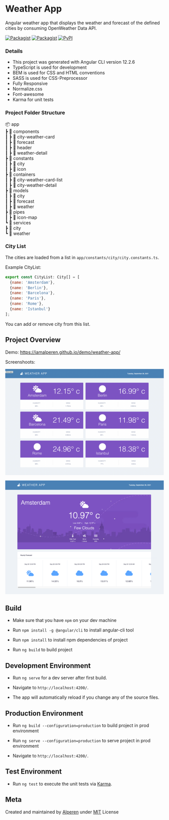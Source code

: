 # Weather App

Angular weather app that displays the weather and forecast of the defined cities by consuming OpenWeather Data API.

[![Packagist](https://img.shields.io/badge/backbase_task-v1.0.0-blue)]()
[![Packagist](https://img.shields.io/packagist/l/doctrine/orm.svg)]() 
[![PyPI](https://img.shields.io/pypi/status/Django.svg)]()

### Details
- This project was generated with Angular CLI version 12.2.6
- TypeScript is used for development
- BEM is used for CSS and HTML conventions
- SASS is used for CSS-Preprocessor
- Fully Responsive
- Normalize.css
- Font-awesome
- Karma for unit tests

### Project Folder Structure

📦 app <br/>
┣ 📂 components <br/>
┃ ┣ 📂 city-weather-card <br/>
┃ ┣ 📂 forecast <br/>
┃ ┣ 📂 header <br/>
┃ ┣ 📂 weather-detail <br/>
┣ 📂 constants <br/>
┃ ┣ 📂 city <br/>
┃ ┣ 📂 icon <br/>
┣ 📂 containers <br/>
┃ ┣ 📂 city-weather-card-list <br/>
┃ ┣ 📂 city-weather-detail <br/>
┣ 📂 models <br/>
┃ ┣ 📂 city <br/>
┃ ┣ 📂 forecast <br/>
┃ ┣ 📂 weather <br/>
┣ 📂 pipes <br/>
┃ ┣ 📂 icon-map <br/>
┗ 📂 services <br/>
  ┣ 📂 city <br/>
  ┗ 📂 weather <br/>


### City List

The cities are loaded from a list in `app/constants/city/city.constants.ts`. 

Example CityList:

```js script
export const CityList: City[] = [
  {name: 'Amsterdam'},
  {name: 'Berlin'},
  {name: 'Barcelona'},
  {name: 'Paris'},
  {name: 'Rome'},
  {name: 'Istanbul'}
];
```

You can add or remove city from this list.


## Project Overview

Demo: https://iamalperen.github.io/demo/weather-app/

Screenshoots:

![](https://github.com/iamalperen/weather-app/blob/master/ss1.png)

![](https://github.com/iamalperen/weather-app/blob/master/ss2.png)


## Build

- Make sure that you have `npm` on your dev machine

- Run `npm install -g @angular/cli` to install angular-cli tool

- Run `npm install` to install npm dependencies of project

- Run `ng build` to build project


## Development Environment

- Run `ng serve` for a dev server after first build.

- Navigate to `http://localhost:4200/`.

- The app will automatically reload if you change any of the source files.


## Production Environment

- Run `ng build --configuration=production` to build project in prod environment

- Run `ng serve --configuration=production` to serve project in prod environment

- Navigate to `http://localhost:4200/`.


## Test Environment

- Run `ng test` to execute the unit tests via [Karma](https://karma-runner.github.io).


## Meta

Created and maintained by [Alperen](https://github.com/iamalperen) under [MIT](LICENSE.md) License

